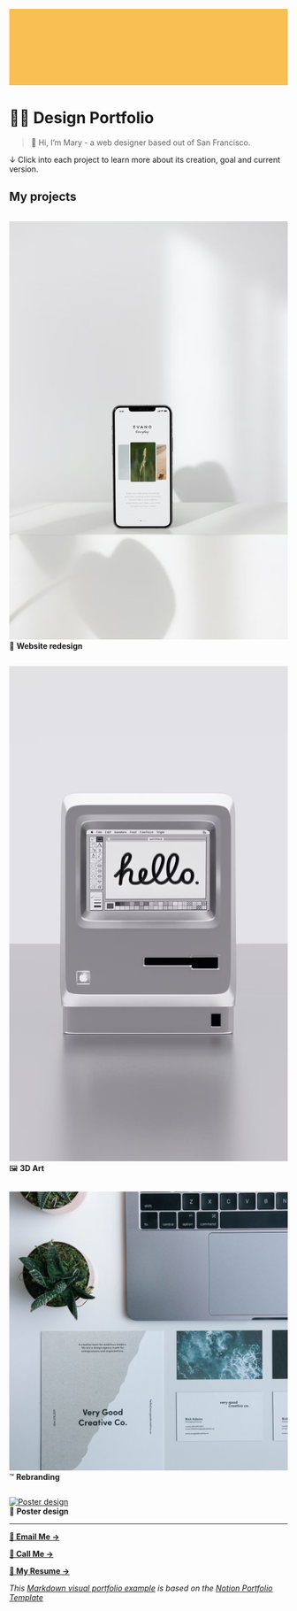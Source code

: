 ![Header image](images/solid_yellow.png ':class=header-image-full-width :no-zoom')

# ☝🏼 Design Portfolio

> 👋 Hi, I’m Mary - a web designer based out of San Francisco.
> 

↓ Click into each project to learn more about its creation, goal and current version.

## My projects

<div class="row">
<div class="column">

[![Website redesign](images/website-redesign.png ':class=banner-tall-image')](website-redesign.md)  
🎨 **Website redesign**

</div>

<div class="column-right">

[![3D Art](images/3d-art.png ':class=banner-tall-image')](3d-art.md)  
🖼️ **3D Art**

</div>
</div>

<div class="row">
<div class="column">

[![Rebranding](images/rebranding.png ':class=banner-tall-image')](rebranding.md)  
™️ **Rebranding**

</div>

<div class="column-right">

[![Poster design](images/poster-design.png ':class=banner-tall-image')](poster-design.md)  
🛬 **Poster design**

</div>
</div>

---

[**📨 Email Me →**](mailto:)

[**🤙 Call Me →**](tel:)

[**📝 My Resume →**](https://www.notion.so/templates/resume)  

_This [Markdown visual portfolio example](https://github.com/paulhibbitts/Markdown-visual-portfolio-example) is based on the [Notion Portfolio Template](https://www.notion.so/templates/design-portfolio-notion)_